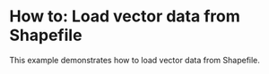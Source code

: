 # How to: Load vector data from Shapefile


This example demonstrates how to load vector data from Shapefile.

<br/>


